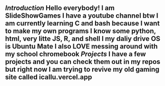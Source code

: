 *Introduction*
Hello everybody! 
I am SlideShowGames
I have a youtube channel btw
I am currently learning C and bash because I want to make my own programs
I know some python, html, very litte JS, R, and shell
I my daliy drive OS is Ubuntu Mate
I also LOVE messing around with my school chromebook
*Projects*
I have a few projects and you can check them out in my repos
but right now I am trying to revive my old gaming site called icallu.vercel.app
-------------------------------------------------------------------------------

<!---
SlideShowGames/SlideShowGames is a ✨ special ✨ repository because its `README.md` (this file) appears on your GitHub profile.
You can click the Preview link to take a look at your changes.
--->

